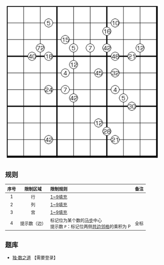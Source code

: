 ![](../../../images/sudoku/跨栏马数独.png)

## 规则
| 序号 | 限制区域 | 限制规则 | 备注 |
| :---: | :---: | :--- | :--- |
| 1 | 行 | [1~9填充] | |
| 2 | 列 | [1~9填充] | |
| 3 | 宫 | [1~9填充] | |
| 4 | 提示数（边） | 标记位为某个数的[马步]中心<br/>提示数 `P`：标记位两侧[共边邻格]的乘积为 P | 全标 |

## 题库
- [独·数之道](http://www.sudokufans.org.cn/lx/game.index.php?type=ym2) 【需要登录】

[1~9填充]: ../../../rules.md#1~9填充
[共边邻格]: ../../../rules.md#共边邻格
[马步]: ../../../rules.md#马步